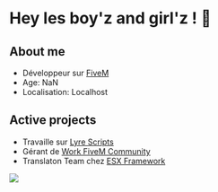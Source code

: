 <p>
  <h1>Hey les boy'z and girl'z ! 👋</h1>
  <h2>About me</h2>
  <ul>
    <li>Développeur sur <a href="https://fivem.net/">FiveM</a></li>
    <li>Age: NaN</li>
    <li>Localisation: Localhost</li>
  </ul>
  <h2>Active projects</h2>
  <ul>
    <li>Travaille sur <a href="lyre.tebex.io">Lyre Scripts</a></li>
    <li>Gérant de <a href="https://discord.gg/VyRPheG6Es">Work FiveM Community</a></li>
    <li>Translaton Team chez <a href="https://github.com/esx-framework">ESX Framework</a></li>
  </ul>
  <picture>
    <source
      srcset="https://github-readme-stats.vercel.app/api?username=epyidev&show_icons=true&theme=dark"
      media="(prefers-color-scheme: dark)"
    />
    <source
      srcset="https://github-readme-stats.vercel.app/api?username=epyidev&show_icons=true"
      media="(prefers-color-scheme: light), (prefers-color-scheme: no-preference)"
    />
    <img src="https://github-readme-stats.vercel.app/api?username=epyidev&show_icons=true" />
  </picture>
</p>

